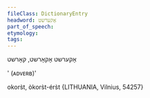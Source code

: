 ```yaml
---
fileClass: DictionaryEntry
headword: אָקערשט
part_of_speech: 
etymology: 
tags: 
---
```

אָקערשט
אָקאָרשט, קאָרשט

' (ᴀᴅᴠᴇʀʙ)'

okors̀t, òkors̀t-érs̀t {LITHUANIA, Vilnius, 54257}